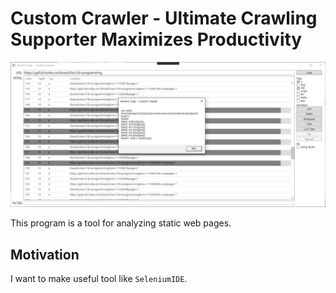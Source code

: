 # Custom Crawler - Ultimate Crawling Supporter Maximizes Productivity

![](Images/cc-1.png)

This program is a tool for analyzing static web pages.

## Motivation

I want to make useful tool like `SeleniumIDE`.